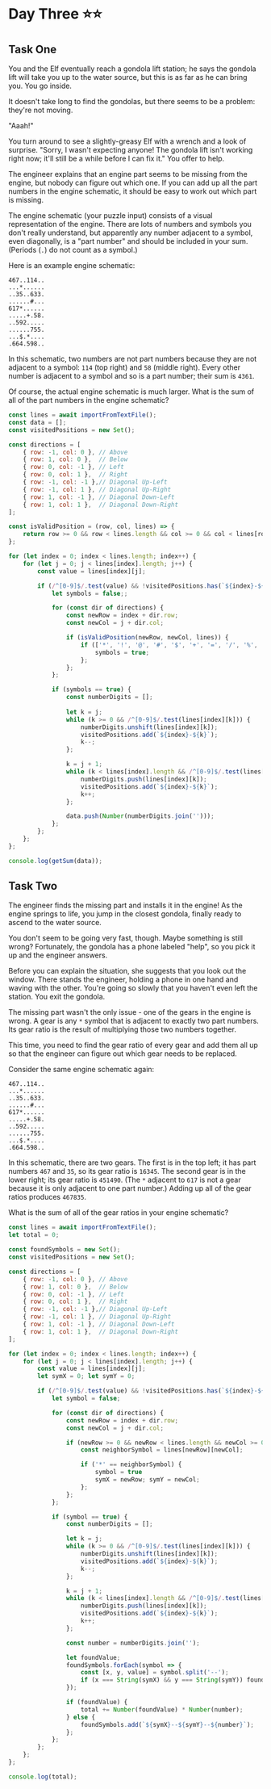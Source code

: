 # Day Three ⭐⭐

## Task One

You and the Elf eventually reach a gondola lift station; he says the gondola lift will take you up to the water source, but this is as far as he can bring you. You go inside.

It doesn't take long to find the gondolas, but there seems to be a problem: they're not moving.

"Aaah!"

You turn around to see a slightly-greasy Elf with a wrench and a look of surprise. "Sorry, I wasn't expecting anyone! The gondola lift isn't working right now; it'll still be a while before I can fix it." You offer to help.

The engineer explains that an engine part seems to be missing from the engine, but nobody can figure out which one. If you can add up all the part numbers in the engine schematic, it should be easy to work out which part is missing.

The engine schematic (your puzzle input) consists of a visual representation of the engine. There are lots of numbers and symbols you don't really understand, but apparently any number adjacent to a symbol, even diagonally, is a "part number" and should be included in your sum. (Periods (`.`) do not count as a symbol.)

Here is an example engine schematic:

```
467..114..
...*......
..35..633.
......#...
617*......
.....+.58.
..592.....
......755.
...$.*....
.664.598..
```

In this schematic, two numbers are not part numbers because they are not adjacent to a symbol: `114` (top right) and `58` (middle right). Every other number is adjacent to a symbol and so is a part number; their sum is `4361`.

Of course, the actual engine schematic is much larger. What is the sum of all of the part numbers in the engine schematic?

```javascript
const lines = await importFromTextFile();
const data = [];
const visitedPositions = new Set();

const directions = [
	{ row: -1, col: 0 }, // Above
	{ row: 1, col: 0 },  // Below
	{ row: 0, col: -1 }, // Left
	{ row: 0, col: 1 },  // Right
	{ row: -1, col: -1 },// Diagonal Up-Left
	{ row: -1, col: 1 }, // Diagonal Up-Right
	{ row: 1, col: -1 }, // Diagonal Down-Left
	{ row: 1, col: 1 },  // Diagonal Down-Right
];

const isValidPosition = (row, col, lines) => {
	return row >= 0 && row < lines.length && col >= 0 && col < lines[row].length;
};

for (let index = 0; index < lines.length; index++) {
	for (let j = 0; j < lines[index].length; j++) {
		const value = lines[index][j];

		if (/^[0-9]$/.test(value) && !visitedPositions.has(`${index}-${j}`)) {
			let symbols = false;;

			for (const dir of directions) {
				const newRow = index + dir.row;
				const newCol = j + dir.col;

				if (isValidPosition(newRow, newCol, lines)) {
					if (['*', '!', '@', '#', '$', '+', '=', '/', '%', '&', '-'].includes(lines[newRow][newCol])) {
						symbols = true;
					};
				};
			};

			if (symbols == true) {
				const numberDigits = [];
	
				let k = j;
				while (k >= 0 && /^[0-9]$/.test(lines[index][k])) {
					numberDigits.unshift(lines[index][k]);
					visitedPositions.add(`${index}-${k}`);
					k--;
				};

				k = j + 1;
				while (k < lines[index].length && /^[0-9]$/.test(lines[index][k])) {
					numberDigits.push(lines[index][k]);
					visitedPositions.add(`${index}-${k}`);
					k++;
				};

				data.push(Number(numberDigits.join('')));
			};
		};
	};
};

console.log(getSum(data));
```

## Task Two

The engineer finds the missing part and installs it in the engine! As the engine springs to life, you jump in the closest gondola, finally ready to ascend to the water source.

You don't seem to be going very fast, though. Maybe something is still wrong? Fortunately, the gondola has a phone labeled "help", so you pick it up and the engineer answers.

Before you can explain the situation, she suggests that you look out the window. There stands the engineer, holding a phone in one hand and waving with the other. You're going so slowly that you haven't even left the station. You exit the gondola.

The missing part wasn't the only issue - one of the gears in the engine is wrong. A gear is any `*` symbol that is adjacent to exactly two part numbers. Its gear ratio is the result of multiplying those two numbers together.

This time, you need to find the gear ratio of every gear and add them all up so that the engineer can figure out which gear needs to be replaced.

Consider the same engine schematic again:

```
467..114..
...*......
..35..633.
......#...
617*......
.....+.58.
..592.....
......755.
...$.*....
.664.598..
```

In this schematic, there are two gears. The first is in the top left; it has part numbers `467` and `35`, so its gear ratio is `16345`. The second gear is in the lower right; its gear ratio is `451490`. (The `*` adjacent to `617` is not a gear because it is only adjacent to one part number.) Adding up all of the gear ratios produces `467835`.

What is the sum of all of the gear ratios in your engine schematic?

```javascript
const lines = await importFromTextFile();
let total = 0;

const foundSymbols = new Set();
const visitedPositions = new Set();

const directions = [
	{ row: -1, col: 0 }, // Above
	{ row: 1, col: 0 },  // Below
	{ row: 0, col: -1 }, // Left
	{ row: 0, col: 1 },  // Right
	{ row: -1, col: -1 },// Diagonal Up-Left
	{ row: -1, col: 1 }, // Diagonal Up-Right
	{ row: 1, col: -1 }, // Diagonal Down-Left
	{ row: 1, col: 1 },  // Diagonal Down-Right
];

for (let index = 0; index < lines.length; index++) {
	for (let j = 0; j < lines[index].length; j++) {
		const value = lines[index][j];
		let symX = 0; let symY = 0;

		if (/^[0-9]$/.test(value) && !visitedPositions.has(`${index}-${j}`)) {
			let symbol = false;

			for (const dir of directions) {
				const newRow = index + dir.row;
				const newCol = j + dir.col;

				if (newRow >= 0 && newRow < lines.length && newCol >= 0 && newCol < lines[newRow].length) {
					const neighborSymbol = lines[newRow][newCol];

					if ('*' == neighborSymbol) {
						symbol = true
						symX = newRow; symY = newCol;
					};
				};
			};

			if (symbol == true) {
				const numberDigits = [];

				let k = j;
				while (k >= 0 && /^[0-9]$/.test(lines[index][k])) {
					numberDigits.unshift(lines[index][k]);
					visitedPositions.add(`${index}-${k}`);
					k--;
				};

				k = j + 1;
				while (k < lines[index].length && /^[0-9]$/.test(lines[index][k])) {
					numberDigits.push(lines[index][k]);
					visitedPositions.add(`${index}-${k}`);
					k++;
				};

				const number = numberDigits.join('');

				let foundValue;
				foundSymbols.forEach(symbol => {
					const [x, y, value] = symbol.split('--');
					if (x === String(symX) && y === String(symY)) foundValue = value;
				});

				if (foundValue) {
					total += Number(foundValue) * Number(number);
				} else {
					foundSymbols.add(`${symX}--${symY}--${number}`);
				};
			};
		};
	};
};

console.log(total);
```
